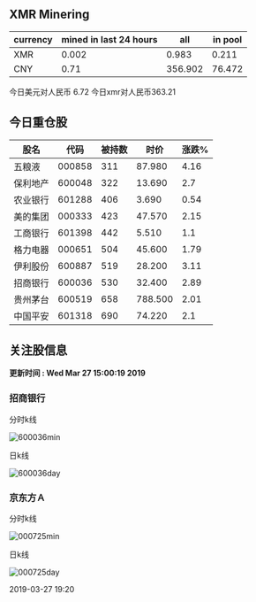 ## XMR Minering

|currency|mined in last 24 hours|all|in pool|
|---|---|---|---|
|XMR|0.002|0.983|0.211|
|CNY|0.71|356.902|76.472|

今日美元对人民币 6.72	今日xmr对人民币363.21


## 今日重仓股 

|股名|代码|被持数|时价|涨跌%|
|---|---|---|---|---|
|五粮液|000858|311|87.980|4.16|
|保利地产|600048|322|13.690|2.7|
|农业银行|601288|406|3.690|0.54|
|美的集团|000333|423|47.570|2.15|
|工商银行|601398|442|5.510|1.1|
|格力电器|000651|504|45.600|1.79|
|伊利股份|600887|519|28.200|3.11|
|招商银行|600036|530|32.400|2.89|
|贵州茅台|600519|658|788.500|2.01|
|中国平安|601318|690|74.220|2.1|

## 关注股信息
**更新时间 : Wed Mar 27 15:00:19 2019**
### 招商银行 
分时k线

![600036min](http://image.sinajs.cn/newchart/min/n/sh600036.gif)

日k线

![600036day](http://image.sinajs.cn/newchart/daily/n/sh600036.gif)

### 京东方Ａ 
分时k线

![000725min](http://image.sinajs.cn/newchart/min/n/sz000725.gif)

日k线

![000725day](http://image.sinajs.cn/newchart/daily/n/sz000725.gif)

2019-03-27 19:20